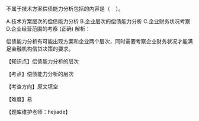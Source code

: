 <p>不属于技术方案偿债能力分析包括的内容是（ &nbsp; &nbsp;）。</p>
A.技术方案层次的偿债能力分析
B.企业层次的偿债能力分析
C.企业财务状况考察
D.企业经营范围的考察  (正确)
解析：<p>偿债能力分析有可能出现方案和企业两个层次，同时需要考察企业财务状况才能满足金融机构信贷决策的要求。</p><p>【知识点】偿债能力分析的层次</p><p>【考点】偿债能力分析的层次</p><p>【考查方向】原文填空</p><p>【难度】易</p><p>【题库维护老师：hejiade】</p>
